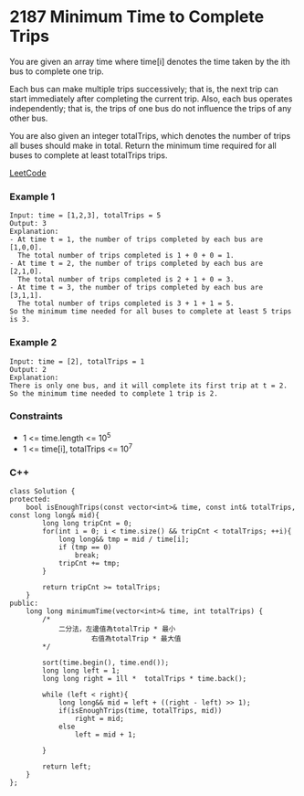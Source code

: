# 2187 Minimum Time to Complete Trips

You are given an array time where time[i] denotes the time taken by the ith bus to complete one trip.

Each bus can make multiple trips successively; that is, the next trip can start immediately after completing the current trip. Also, each bus operates independently; that is, the trips of one bus do not influence the trips of any other bus.

You are also given an integer totalTrips, which denotes the number of trips all buses should make in total. Return the minimum time required for all buses to complete at least totalTrips trips.

[LeetCode](https://leetcode.cn/problems/minimum-time-to-complete-trips/description/)

### Example 1

```
Input: time = [1,2,3], totalTrips = 5
Output: 3
Explanation:
- At time t = 1, the number of trips completed by each bus are [1,0,0]. 
  The total number of trips completed is 1 + 0 + 0 = 1.
- At time t = 2, the number of trips completed by each bus are [2,1,0]. 
  The total number of trips completed is 2 + 1 + 0 = 3.
- At time t = 3, the number of trips completed by each bus are [3,1,1]. 
  The total number of trips completed is 3 + 1 + 1 = 5.
So the minimum time needed for all buses to complete at least 5 trips is 3.
```

### Example 2

```
Input: time = [2], totalTrips = 1
Output: 2
Explanation:
There is only one bus, and it will complete its first trip at t = 2.
So the minimum time needed to complete 1 trip is 2.
```

### Constraints

* 1 <= time.length <= 10<sup>5</sup>
* 1 <= time[i], totalTrips <= 10<sup>7</sup>


### C++ 

```
class Solution {
protected:
    bool isEnoughTrips(const vector<int>& time, const int& totalTrips, const long long& mid){
        long long tripCnt = 0;
        for(int i = 0; i < time.size() && tripCnt < totalTrips; ++i){
            long long&& tmp = mid / time[i];
            if (tmp == 0)
                break;
            tripCnt += tmp;
        }

        return tripCnt >= totalTrips;
    }
public:
    long long minimumTime(vector<int>& time, int totalTrips) {
        /*
            二分法，左邊值為totalTrip * 最小
                    右值為totalTrip * 最大值
        */
        
        sort(time.begin(), time.end());
        long long left = 1;
        long long right = 1ll *  totalTrips * time.back();

        while (left < right){
            long long&& mid = left + ((right - left) >> 1);
            if(isEnoughTrips(time, totalTrips, mid))
                right = mid;
            else
                left = mid + 1;

        }

        return left;
    }
};
```